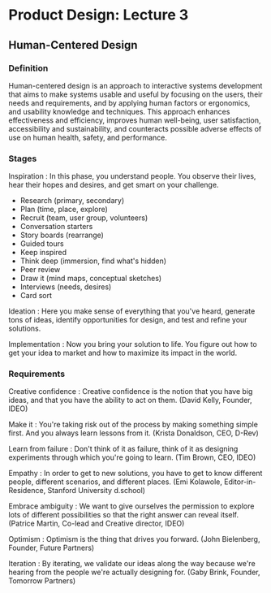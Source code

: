 # Product Design: Lecture 3

## Human-Centered Design

### Definition

Human-centered design is an approach to interactive systems development that aims to make systems usable and useful by focusing on the users, their needs and requirements, and by applying human factors or ergonomics, and usability knowledge and techniques. This approach enhances effectiveness and efficiency, improves human well-being, user satisfaction, accessibility and sustainability, and counteracts possible adverse effects of use on human health, safety, and performance.

### Stages

Inspiration
: In this phase, you understand people. You observe their lives, hear their hopes and desires, and get smart on your challenge.
  
  - Research (primary, secondary)
  - Plan (time, place, explore)
  - Recruit (team, user group, volunteers)
  - Conversation starters
  - Story boards (rearrange)
  - Guided tours
  - Keep inspired
  - Think deep (immersion, find what's hidden)
  - Peer review
  - Draw it (mind maps, conceptual sketches)
  - Interviews (needs, desires)
  - Card sort

Ideation
: Here you make sense of everything that you've heard, generate tons of ideas, identify opportunities for design, and test and refine your solutions.

Implementation
: Now you bring your solution to life. You figure out how to get your idea to market and how to maximize its impact in the world.

### Requirements

Creative confidence
: Creative confidence is the notion that you have big ideas, and that you have the ability to act on them. (David Kelly, Founder, IDEO)

Make it
: You're taking risk out of the process by making something simple first. And you always learn lessons from it. (Krista Donaldson, CEO, D-Rev)

Learn from failure
: Don't think of it as failure, think of it as designing experiments through which you're going to learn. (Tim Brown, CEO, IDEO)

Empathy
: In order to get to new solutions, you have to get to know different people, different scenarios, and different places. (Emi Kolawole, Editor-in-Residence, Stanford University d.school)

Embrace ambiguity
: We want to give ourselves the permission to explore lots of different possibilities so that the right answer can reveal itself. (Patrice Martin, Co-lead and Creative director, IDEO)

Optimism
: Optimism is the thing that drives you forward. (John Bielenberg, Founder, Future Partners)

Iteration
: By iterating, we validate our ideas along the way because we're hearing from the people we're actually designing for. (Gaby Brink, Founder, Tomorrow Partners)


